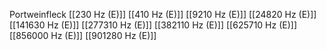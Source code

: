 Portweinfleck
[[230 Hz (E)]]
[[410 Hz (E)]]
[[9210 Hz (E)]]
[[24820 Hz (E)]]
[[141630 Hz (E)]]
[[277310 Hz (E)]]
[[382110 Hz (E)]]
[[625710 Hz (E)]]
[[856000 Hz (E)]]
[[901280 Hz (E)]]